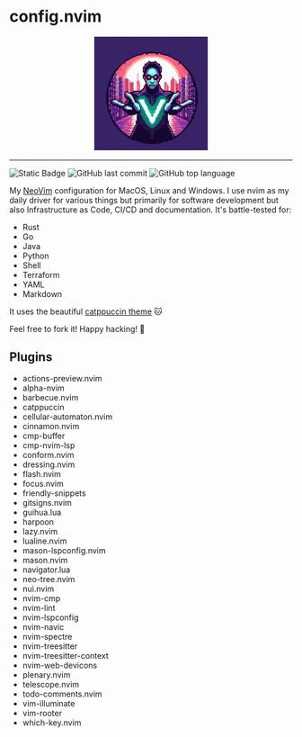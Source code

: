 # config.nvim

<div align=center>
    <img src=logo.jpg width=40%>
</div>

---
![Static Badge](https://img.shields.io/badge/unfinished-goods-8839ef)
![GitHub last commit](https://img.shields.io/github/last-commit/aljoshare/config.nvim?color=%23dc8a78)
![GitHub top language](https://img.shields.io/github/languages/top/aljoshare/config.nvim?color=%23ea76cb)


My [NeoVim](https://neovim.io/) configuration for MacOS, Linux and Windows. I use nvim as my daily driver for various things but primarily for software development but also Infrastructure as Code, CI/CD and documentation. It's battle-tested for:

- Rust
- Go
- Java
- Python
- Shell
- Terraform
- YAML
- Markdown

It uses the beautiful [catppuccin theme](https://catppuccin.com/) :cat:

Feel free to fork it! Happy hacking! :penguin:

## Plugins

- actions-preview.nvim
- alpha-nvim
- barbecue.nvim
- catppuccin
- cellular-automaton.nvim
- cinnamon.nvim
- cmp-buffer
- cmp-nvim-lsp
- conform.nvim
- dressing.nvim
- flash.nvim
- focus.nvim
- friendly-snippets
- gitsigns.nvim
- guihua.lua
- harpoon
- lazy.nvim
- lualine.nvim
- mason-lspconfig.nvim
- mason.nvim
- navigator.lua
- neo-tree.nvim
- nui.nvim
- nvim-cmp
- nvim-lint
- nvim-lspconfig
- nvim-navic
- nvim-spectre
- nvim-treesitter
- nvim-treesitter-context
- nvim-web-devicons
- plenary.nvim
- telescope.nvim
- todo-comments.nvim
- vim-illuminate
- vim-rooter
- which-key.nvim
